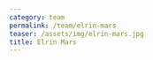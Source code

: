```yaml
---
category: team
permalink: /team/elrin-mars
teaser: /assets/img/elrin-mars.jpg
title: Elrin Mars
---
```

